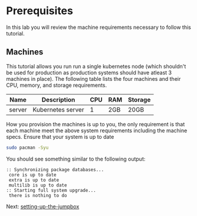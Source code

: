 # Prerequisites

In this lab you will review the machine requirements necessary to follow this tutorial.

## Machines

This tutorial allows you run run a single kubernetes node (which shouldn't be used for production as production systems should have atleast 3 machines in place). The following table lists the four machines and their CPU, memory, and storage requirements.

| Name    | Description            | CPU | RAM   | Storage |
|---------|------------------------|-----|-------|---------|
| server  | Kubernetes server      | 1   | 2GB   | 20GB    |

How you provision the machines is up to you, the only requirement is that each machine meet the above system requirements including the machine specs.
Ensure that your system is up to date 
```bash
sudo pacman -Syu
```

You should see something similar to the following output:

```text
:: Synchronizing package databases...
 core is up to date
 extra is up to date
 multilib is up to date
:: Starting full system upgrade...
 there is nothing to do

```

Next: [setting-up-the-jumpbox](02-jumpbox.md)
